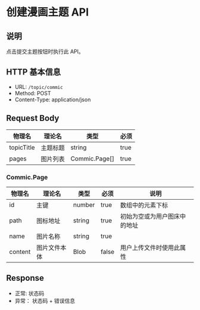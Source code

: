 # 创建漫画主题 API

## 说明

点击提交主题按钮时执行此 API。

## HTTP 基本信息

- URL: `/topic/commic`
- Method: POST
- Content-Type: application/json

## Request Body

|物理名|理论名|类型|必须|
|-|-|-|-|
|topicTitle|主题标题|string|true|
|pages|图片列表|Commic.Page[]|true|

### Commic.Page

|物理名|理论名|类型|必须|说明|
|-|-|-|-|-|
|id|主键|number|true|数组中的元素下标|
|path|图标地址|string|true|初始为空或为用户图床中的地址|
|name|图片名称|string|true||
|content|图片文件本体|Blob|false|用户上传文件时使用此属性|

## Response

- 正常: 状态码
- 异常： 状态码 + 错误信息
